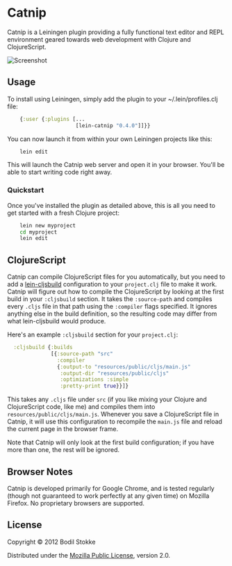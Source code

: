 # Catnip

Catnip is a Leiningen plugin providing a fully functional text editor
and REPL environment geared towards web development with Clojure and
ClojureScript.

![Screenshot](https://raw.github.com/bodil/catnip/master/catnip-screenshot.png)

## Usage

To install using Leiningen, simply add the plugin to your
~/.lein/profiles.clj file:

```clojure
    {:user {:plugins [...
                      [lein-catnip "0.4.0"]]}}
```

You can now launch it from within your own Leiningen projects like
this:

```bash
    lein edit
```

This will launch the Catnip web server and open it in your browser.
You'll be able to start writing code right away.

### Quickstart

Once you've installed the plugin as detailed above, this is all you
need to get started with a fresh Clojure project:

```bash
    lein new myproject
    cd myproject
    lein edit
```

## ClojureScript

Catnip can compile ClojureScript files for you automatically, but you
need to add a
[lein-cljsbuild](https://github.com/emezeske/lein-cljsbuild)
configuration to your `project.clj` file to make it work. Catnip will
figure out how to compile the ClojureScript by looking at the first
build in your `:cljsbuild` section. It takes the `:source-path` and
compiles every `.cljs` file in that path using the `:compiler` flags
specified. It ignores anything else in the build definition, so the
resulting code may differ from what lein-cljsbuild would produce.

Here's an example `:cljsbuild` section for your `project.clj`:

```clojure
  :cljsbuild {:builds
              [{:source-path "src"
                :compiler
                {:output-to "resources/public/cljs/main.js"
                 :output-dir "resources/public/cljs"
                 :optimizations :simple
                 :pretty-print true}}]}
```

This takes any `.cljs` file under `src` (if you like mixing your
Clojure and ClojureScript code, like me) and compiles them into
`resources/public/cljs/main.js`. Whenever you save a ClojureScript
file in Catnip, it will use this configuration to recompile the
`main.js` file and reload the current page in the browser frame.

Note that Catnip will only look at the first build configuration; if
you have more than one, the rest will be ignored.

## Browser Notes

Catnip is developed primarily for Google Chrome, and is tested
regularly (though not guaranteed to work perfectly at any given time)
on Mozilla Firefox. No proprietary browsers are supported.

## License

Copyright © 2012 Bodil Stokke

Distributed under the
[Mozilla Public License](http://mozilla.org/MPL/2.0/), version 2.0.
